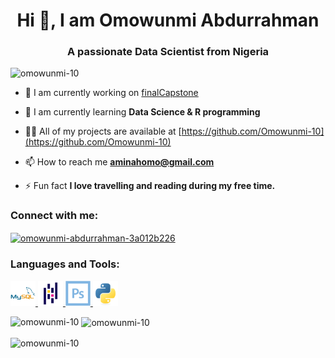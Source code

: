 <h1 align="center">Hi 👋, I am Omowunmi Abdurrahman</h1>
<h3 align="center">A passionate Data Scientist from Nigeria</h3>

<p align="left"> <img src="https://komarev.com/ghpvc/?username=omowunmi-10&label=Profile%20views&color=0e75b6&style=flat" alt="omowunmi-10" /> </p>

- 🔭 I am currently working on [finalCapstone](https://github.com/Omowunmi-10/finalCapstone.git)

- 🌱 I am currently learning **Data Science & R programming**

- 👨‍💻 All of my projects are available at [https://github.com/Omowunmi-10](https://github.com/Omowunmi-10)

- 📫 How to reach me **aminahomo@gmail.com**

- ⚡ Fun fact **I love travelling and reading during my free time.**

<h3 align="left">Connect with me:</h3>
<p align="left">
<a href="https://linkedin.com/in/omowunmi-abdurrahman-3a012b226" target="blank"><img align="center" src="https://raw.githubusercontent.com/rahuldkjain/github-profile-readme-generator/master/src/images/icons/Social/linked-in-alt.svg" alt="omowunmi-abdurrahman-3a012b226" height="30" width="40" /></a>
</p>

<h3 align="left">Languages and Tools:</h3>
<p align="left"> <a href="https://www.mysql.com/" target="_blank" rel="noreferrer"> <img src="https://raw.githubusercontent.com/devicons/devicon/master/icons/mysql/mysql-original-wordmark.svg" alt="mysql" width="40" height="40"/> </a> <a href="https://pandas.pydata.org/" target="_blank" rel="noreferrer"> <img src="https://raw.githubusercontent.com/devicons/devicon/2ae2a900d2f041da66e950e4d48052658d850630/icons/pandas/pandas-original.svg" alt="pandas" width="40" height="40"/> </a> <a href="https://www.photoshop.com/en" target="_blank" rel="noreferrer"> <img src="https://raw.githubusercontent.com/devicons/devicon/master/icons/photoshop/photoshop-line.svg" alt="photoshop" width="40" height="40"/> </a> <a href="https://www.python.org" target="_blank" rel="noreferrer"> <img src="https://raw.githubusercontent.com/devicons/devicon/master/icons/python/python-original.svg" alt="python" width="40" height="40"/> </a> </p>

<p><img align="left" src="https://github-readme-stats.vercel.app/api/top-langs?username=omowunmi-10&show_icons=true&locale=en&layout=compact" alt="omowunmi-10" /></p>

<p>&nbsp;<img align="center" src="https://github-readme-stats.vercel.app/api?username=omowunmi-10&show_icons=true&locale=en" alt="omowunmi-10" /></p>

<p><img align="center" src="https://github-readme-streak-stats.herokuapp.com/?user=omowunmi-10&" alt="omowunmi-10" /></p>
